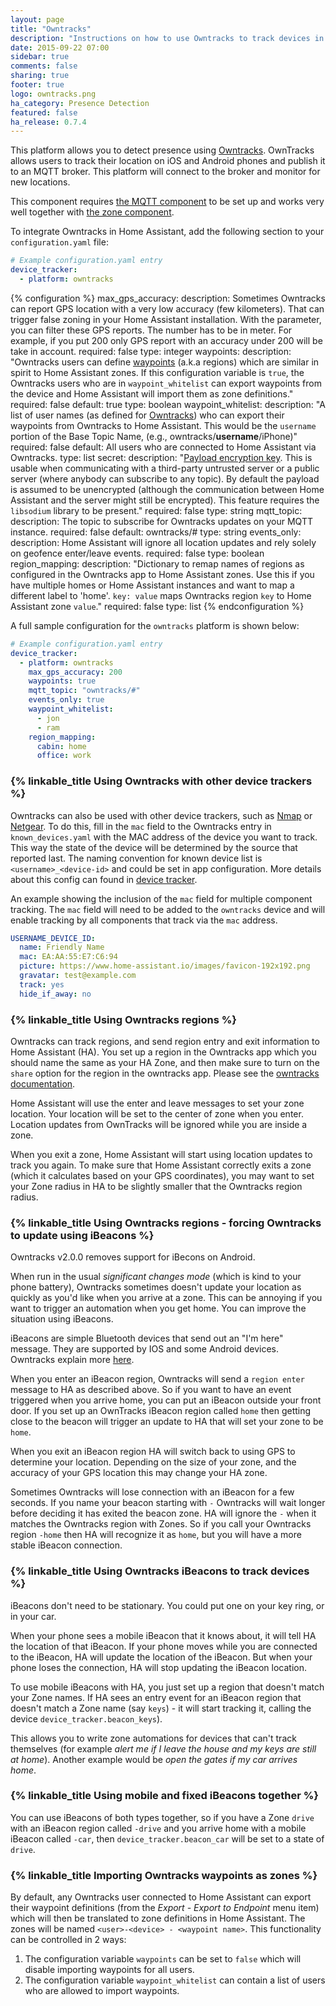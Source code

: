 ```yaml
---
layout: page
title: "Owntracks"
description: "Instructions on how to use Owntracks to track devices in Home Assistant."
date: 2015-09-22 07:00
sidebar: true
comments: false
sharing: true
footer: true
logo: owntracks.png
ha_category: Presence Detection
featured: false
ha_release: 0.7.4
---
```


This platform allows you to detect presence using [Owntracks](http://owntracks.org/). OwnTracks allows users to track their location on iOS and Android phones and publish it to an MQTT broker. This platform will connect to the broker and monitor for new locations.

This component requires [the MQTT component](/components/mqtt/) to be set up and works very well together with [the zone component](/components/zone/).

To integrate Owntracks in Home Assistant, add the following section to your `configuration.yaml` file:

```yaml
# Example configuration.yaml entry
device_tracker:
  - platform: owntracks
```

{% configuration %}
max_gps_accuracy:
  description: Sometimes Owntracks can report GPS location with a very low accuracy (few kilometers). That can trigger false zoning in your Home Assistant installation. With the parameter, you can filter these GPS reports. The number has to be in meter. For example, if you put 200 only GPS report with an accuracy under 200 will be take in account.
  required: false
  type: integer
waypoints:
  description: "Owntracks users can define [waypoints](http://owntracks.org/booklet/features/waypoints/) (a.k.a regions) which are similar in spirit to Home Assistant zones. If this configuration variable is `true`, the Owntracks users who are in `waypoint_whitelist` can export waypoints from the device and Home Assistant will import them as zone definitions."
  required: false
  default: true
  type: boolean
waypoint_whitelist:
  description: "A list of user names (as defined for [Owntracks](/components/device_tracker.owntracks/)) who can export their waypoints from Owntracks to Home Assistant. This would be the `username` portion of the Base Topic Name, (e.g., owntracks/**username**/iPhone)"
  required: false
  default: All users who are connected to Home Assistant via Owntracks.
  type: list
secret:
  description: "[Payload encryption key](http://owntracks.org/booklet/features/encrypt/). This is usable when communicating with a third-party untrusted server or a public server (where anybody can subscribe to any topic). By default the payload is assumed to be unencrypted (although the communication between Home Assistant and the server might still be encrypted). This feature requires the `libsodium` library to be present."
  required: false
  type: string
mqtt_topic:
  description: The topic to subscribe for Owntracks updates on your MQTT instance.
  required: false
  default: owntracks/#
  type: string
events_only:
  description: Home Assistant will ignore all location updates and rely solely on geofence enter/leave events.
  required: false
  type: boolean
region_mapping:
  description: "Dictionary to remap names of regions as configured in the Owntracks app to Home Assistant zones. Use this if you have multiple homes or Home Assistant instances and want to map a different label to 'home'. `key: value` maps Owntracks region `key` to Home Assistant zone `value`."
  required: false
  type: list
{% endconfiguration %}

A full sample configuration for the `owntracks` platform is shown below:

```yaml
# Example configuration.yaml entry
device_tracker:
  - platform: owntracks
    max_gps_accuracy: 200
    waypoints: true
    mqtt_topic: "owntracks/#"
    events_only: true
    waypoint_whitelist:
      - jon
      - ram
    region_mapping:
      cabin: home
      office: work
```

### {% linkable_title Using Owntracks with other device trackers %}

Owntracks can also be used with other device trackers, such as [Nmap](/components/device_tracker.nmap_tracker/) or [Netgear](/components/device_tracker.netgear/). To do this, fill in the `mac` field to the Owntracks entry in `known_devices.yaml` with the MAC address of the device you want to track. This way the state of the device will be determined by the source that reported last. The naming convention for known device list is `<username>_<device-id>` and could be set in app configuration. More details about this config can found in [device tracker](/components/device_tracker/).

An example showing the inclusion of the `mac` field for multiple component tracking. The `mac` field will need to be added to the `owntracks` device and will enable tracking by all components that track via the `mac` address.

```yaml
USERNAME_DEVICE_ID:
  name: Friendly Name
  mac: EA:AA:55:E7:C6:94
  picture: https://www.home-assistant.io/images/favicon-192x192.png
  gravatar: test@example.com
  track: yes
  hide_if_away: no
```

### {% linkable_title Using Owntracks regions %}

Owntracks can track regions, and send region entry and exit information to Home Assistant (HA). You set up a region in the Owntracks app which you should name the same as your HA Zone, and then make sure to turn on the `share` option for the region in the owntracks app. Please see the [owntracks documentation](http://owntracks.org/booklet/guide/waypoints/).

Home Assistant will use the enter and leave messages to set your zone location. Your location will be set to the center of zone when you enter. Location updates from OwnTracks will be ignored while you are inside a zone.

When you exit a zone, Home Assistant will start using location updates to track you again. To make sure that Home Assistant correctly exits a zone (which it calculates based on your GPS coordinates), you may want to set your Zone radius in HA to be slightly smaller that the Owntracks region radius.

### {% linkable_title Using Owntracks regions - forcing Owntracks to update using iBeacons %}

<p class='note'>
Owntracks v2.0.0 removes support for iBecons on Android.
</p>

When run in the usual *significant changes mode* (which is kind to your phone battery), Owntracks sometimes doesn't update your location as quickly as you'd like when you arrive at a zone. This can be annoying if you want to trigger an automation when you get home. You can improve the situation using iBeacons.

iBeacons are simple Bluetooth devices that send out an "I'm here" message. They are supported by IOS and some Android devices. Owntracks explain more [here](http://owntracks.org/booklet/guide/beacons/).

When you enter an iBeacon region, Owntracks will send a `region enter` message to HA as described above. So if you want to have an event triggered when you arrive home, you can put an iBeacon outside your front door. If you set up an OwnTracks iBeacon region called `home` then getting close to the beacon will trigger an update to HA that will set your zone to be `home`.

When you exit an iBeacon region HA will switch back to using GPS to determine your location. Depending on the size of your zone, and the accuracy of your GPS location this may change your HA zone.

Sometimes Owntracks will lose connection with an iBeacon for a few seconds. If you name your beacon starting with `-` Owntracks will wait longer before deciding it has exited the beacon zone. HA will ignore the `-` when it matches the Owntracks region with Zones. So if you call your Owntracks region `-home` then HA will recognize it as `home`, but you will have a more stable iBeacon connection.

### {% linkable_title Using Owntracks iBeacons to track devices %}

iBeacons don't need to be stationary. You could put one on your key ring, or in your car.

When your phone sees a mobile iBeacon that it knows about, it will tell HA the location of that iBeacon. If your phone moves while you are connected to the iBeacon, HA will update the location of the iBeacon. But when your phone loses the connection, HA will stop updating the iBeacon location.

To use mobile iBeacons with HA, you just set up a region that doesn't match your Zone names. If HA sees an entry event for an iBeacon region that doesn't match a Zone name (say `keys`) - it will start tracking it, calling the device `device_tracker.beacon_keys`).

This allows you to write zone automations for devices that can't track themselves (for example *alert me if I leave the house and my keys are still at home*). Another example would be *open the gates if my car arrives home*.

### {% linkable_title Using mobile and fixed iBeacons together %}

You can use iBeacons of both types together, so if you have a Zone `drive` with an iBeacon region called `-drive` and you arrive home with a mobile iBeacon called `-car`, then `device_tracker.beacon_car` will be set to a state of `drive`.

### {% linkable_title Importing Owntracks waypoints as zones %}

By default, any Owntracks user connected to Home Assistant can export their waypoint definitions (from the *Export - Export to Endpoint* menu item) which will then be translated to zone definitions in Home Assistant. The zones will be named `<user>-<device> - <waypoint name>`. This functionality can be controlled in 2 ways:

1. The configuration variable `waypoints` can be set to `false` which will disable importing waypoints for all users.
2. The configuration variable `waypoint_whitelist` can contain a list of users who are allowed to import waypoints.
